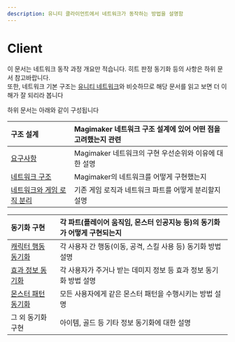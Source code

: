 ```yaml
---
description: 유니티 클라이언트에서 네트워크가 동작하는 방법을 설명함
---
```


# Client

이 문서는 네트워크 동작 과정 개요만 적습니다. 히트 판정 동기화 등의 사항은 하위 문서 참고바랍니다.   
또한, 네트워크 기본 구조는 [유니티 네트워크](https://docs.unity3d.com/kr/current/Manual/UNetPlayers.html)와 비슷하므로 해당 문서를 읽고 보면 더 이해가 잘 되리라 봅니다

하위 문서는 아래와 같이 구성됩니다

| 구조 설계 | Magimaker 네트워크 구조 설계에 있어 어떤 점을 고려했는지 관련  |
| :--- | :--- |
| [요구사항](undefined.md)  | Magimaker 네트워크의 구현 우선순위와 이유에 대한 설명  |
| [네트워크 구조](undefined-4.md)  | Magimaker의 네트워크를 어떻게 구현했는지  |
| [네트워크와 게임 로직 분리](undefined-3.md)  | 기존 게임 로직과 네트워크 파트를 어떻게  분리할지 설명  |

| 동기화 구현  | 각 파트\(플레이어 움직임, 몬스터 인공지능 등\)의 동기화가 어떻게 구현되는지  |
| :--- | :--- |
| [캐릭터 행동 동기화](undefined-2.md)  | 각 사용자 간 행동\(이동, 공격, 스킬 사용 등\) 동기화 방법 설명  |
| [효과 정보 동기화](undefined-5.md)  | 각 사용자가 주거나 받는 데미지 정보 등 효과 정보 동기화 방법 설명 |
| [몬스터 패턴 동기화](undefined-1.md)  | 모든 사용자에게 같은 몬스터 패턴을 수행시키는 방법 설명  |
| 그 외 동기화 구현  | 아이템, 골드 등 기타 정보 동기화에 대한 설명 |



